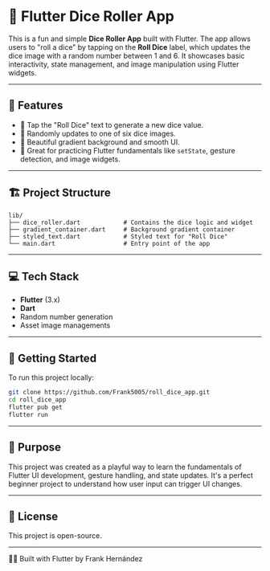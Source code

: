 # 🎲 Flutter Dice Roller App

This is a fun and simple **Dice Roller App** built with Flutter. The app allows users to "roll a dice" by tapping on the **Roll Dice** label, which updates the dice image with a random number between 1 and 6. It showcases basic interactivity, state management, and image manipulation using Flutter widgets.

---

## 🧩 Features

- 🎲 Tap the "Roll Dice" text to generate a new dice value.
- 🎲 Randomly updates to one of six dice images.
- 🎨 Beautiful gradient background and smooth UI.
- 🧠 Great for practicing Flutter fundamentals like `setState`, gesture detection, and image widgets.

---

## 🏗️ Project Structure

```text
lib/
├── dice_roller.dart            # Contains the dice logic and widget
├── gradient_container.dart     # Background gradient container
├── styled_text.dart            # Styled text for "Roll Dice"
└── main.dart                   # Entry point of the app
```

---

## 💻 Tech Stack

- **Flutter** (3.x)
- **Dart**
- Random number generation
- Asset image managements

---

## 🚀 Getting Started

To run this project locally:

```bash
git clone https://github.com/Frank5005/roll_dice_app.git
cd roll_dice_app
flutter pub get
flutter run
```

---

## 🧠 Purpose

This project was created as a playful way to learn the fundamentals of Flutter UI development, gesture handling, and state updates. It's a perfect beginner project to understand how user input can trigger UI changes.

---

## 📜 License

This project is open-source.

---

👨‍💻 Built with Flutter by Frank Hernández

